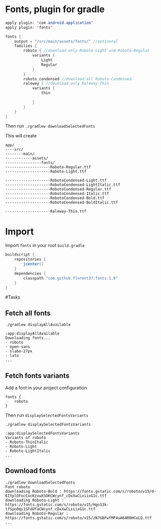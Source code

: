 # Fonts, plugin for gradle

```java
apply plugin: 'com.android.application'
apply plugin: 'fonts'

fonts {
    output = "/src/main/assets/fonts/" //optionnal
    families {
        roboto { //download only Roboto-Light and Roboto-Regulat
            variants {
                Light
                Regular
            }
        }
        roboto_condensed //download all Roboto-Condensed
        raleway { //download only Raleway-Thin
            variants {
                thin
               
            }
        }
    }
}
```

Then run `./gradlew downloadSelectedFonts`

This will create

```
app/
----src/
--------main/
------------assets/
----------------fonts/
--------------------Roboto-Regular.ttf
--------------------Roboto-Light.ttf

--------------------RobotoCondensed-Light.ttf
--------------------RobotoCondensed-LightItalic.ttf
--------------------RobotoCondensed-Regular.ttf
--------------------RobotoCondensed-Italic.ttf
--------------------RobotoCondensed-Bold.ttf
--------------------RobotoCondensed-BoldItalic.ttf

--------------------Raleway-Thin.ttf
```


# Import

Import `fonts` in your root `build.gradle`

```java 
buildscript {
    repositories {
        jcenter()
    }
    dependencies {
        classpath "com.github.florent37:fonts:1.0"
    }
}
```


#Tasks

## Fetch all fonts

```
./gradlew displayAllAvailable

:app:displayAllAvailable
Downloading fonts...
- roboto
- open-sans
- slabo-27px
- lato
...
```

## Fetch fonts variants

Add a font in your project configuration
```
fonts {
    roboto
}
```

Then run `displaySelectedFontsVariants`

```
./gradlew displaySelectedFontsVariants

:app:displaySelectedFontsVariants
Variants of roboto
- Roboto-ThinItalic
- Roboto-Light
- Roboto-LightItalic
...
```

## Download fonts

```
./gradlew downloadSelectedFonts
Font roboto
downloading Roboto-Bold : https://fonts.gstatic.com/s/roboto/v15/d-6IYplOFocCacKzxwXSOKCWcynf_cDxXwCLxiixG1c.ttf
downloading Roboto-Light : https://fonts.gstatic.com/s/roboto/v15/Hgo13k-tfSpn0qi1SFdUfaCWcynf_cDxXwCLxiixG1c.ttf
downloading Roboto-Regular : https://fonts.gstatic.com/s/roboto/v15/zN7GBFwfMP4uA6AR0HCoLQ.ttf
...
```
